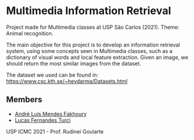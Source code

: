 # Multimedia Information Retrieval

Project made for Multimedia classes at USP São Carlos (2021). Theme: Animal recognition.

The main objective for this project is to develop an information retrieval system, using some concepts seen in Multimedia classes, such as a dictionary of visual words and local feature extraction. Given an image, we should return the most similar images from the dataset.

The dataset we used can be found in: https://www.csc.kth.se/~heydarma/Datasets.html

## Members

- [André Luís Mendes Fakhoury](https://github.com/andrefakhoury/)
- [Lucas Fernandes Turci](https://github.com/lucasturci)

USP ICMC 2021 - Prof. Rudinei Goularte